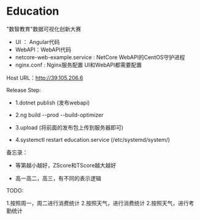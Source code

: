 # Education

"数智教育"数据可视化创新大赛

- UI ： Angular代码
- WebAPI：WebAPI代码
- netcore-web-example.service : NetCore WebAPI的CentOS守护进程
- nginx.conf : Nginx服务配置 UI和WebAPI都需要配置

Host URL：<http://39.105.206.6>

Release Step:

- 1.dotnet publish (发布webapi)

- 2.ng build --prod --build-optimizer

- 3.upload (将前面的发布包上传到服务器即可)

- 4.systemctl restart education.service (/etc/systemd/system/)

备忘录：

- 等第越小越好，ZScore和TScore越大越好

- 高一高二，高三，有不同的表示逻辑

TODO:

1.按照周一，周二进行消费统计
2.按照天气，进行消费统计
2.按照天气，进行考勤统计